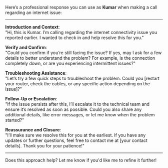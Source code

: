 Here’s a professional response you can use as **Kumar** when making a call regarding an internet issue:

---

**Introduction and Context**:  
"Hi, this is Kumar. I’m calling regarding the internet connectivity issue you reported earlier. I wanted to check in and help resolve this for you."

**Verify and Confirm**:  
"Could you confirm if you’re still facing the issue? If yes, may I ask for a few details to better understand the problem? For example, is the connection completely down, or are you experiencing intermittent issues?"

**Troubleshooting Assistance**:  
"Let’s try a few quick steps to troubleshoot the problem. Could you [restart your router, check the cables, or any specific action depending on the issue]?"

**Follow-Up or Escalation**:  
"If the issue persists after this, I’ll escalate it to the technical team and ensure it’s resolved as soon as possible. Could you also share any additional details, like error messages, or let me know when the problem started?"

**Reassurance and Closure**:  
"I’ll make sure we resolve this for you at the earliest. If you have any updates or further questions, feel free to contact me at [your contact details]. Thank you for your patience!"

---

Does this approach help? Let me know if you'd like me to refine it further!
